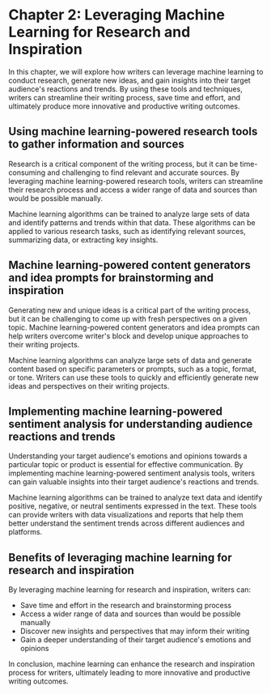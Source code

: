 Chapter 2: Leveraging Machine Learning for Research and Inspiration
===================================================================

In this chapter, we will explore how writers can leverage machine learning to conduct research, generate new ideas, and gain insights into their target audience's reactions and trends. By using these tools and techniques, writers can streamline their writing process, save time and effort, and ultimately produce more innovative and productive writing outcomes.

Using machine learning-powered research tools to gather information and sources
-------------------------------------------------------------------------------

Research is a critical component of the writing process, but it can be time-consuming and challenging to find relevant and accurate sources. By leveraging machine learning-powered research tools, writers can streamline their research process and access a wider range of data and sources than would be possible manually.

Machine learning algorithms can be trained to analyze large sets of data and identify patterns and trends within that data. These algorithms can be applied to various research tasks, such as identifying relevant sources, summarizing data, or extracting key insights.

Machine learning-powered content generators and idea prompts for brainstorming and inspiration
----------------------------------------------------------------------------------------------

Generating new and unique ideas is a critical part of the writing process, but it can be challenging to come up with fresh perspectives on a given topic. Machine learning-powered content generators and idea prompts can help writers overcome writer's block and develop unique approaches to their writing projects.

Machine learning algorithms can analyze large sets of data and generate content based on specific parameters or prompts, such as a topic, format, or tone. Writers can use these tools to quickly and efficiently generate new ideas and perspectives on their writing projects.

Implementing machine learning-powered sentiment analysis for understanding audience reactions and trends
--------------------------------------------------------------------------------------------------------

Understanding your target audience's emotions and opinions towards a particular topic or product is essential for effective communication. By implementing machine learning-powered sentiment analysis tools, writers can gain valuable insights into their target audience's reactions and trends.

Machine learning algorithms can be trained to analyze text data and identify positive, negative, or neutral sentiments expressed in the text. These tools can provide writers with data visualizations and reports that help them better understand the sentiment trends across different audiences and platforms.

Benefits of leveraging machine learning for research and inspiration
--------------------------------------------------------------------

By leveraging machine learning for research and inspiration, writers can:

* Save time and effort in the research and brainstorming process
* Access a wider range of data and sources than would be possible manually
* Discover new insights and perspectives that may inform their writing
* Gain a deeper understanding of their target audience's emotions and opinions

In conclusion, machine learning can enhance the research and inspiration process for writers, ultimately leading to more innovative and productive writing outcomes.
